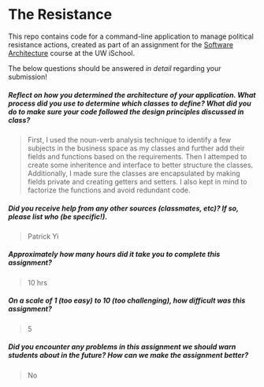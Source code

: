 # The Resistance

This repo contains code for a command-line application to manage political resistance actions, created as part of an assignment for the [Software Architecture](https://canvas.uw.edu/courses/1100150) course at the UW iSchool.

The below questions should be answered _in detail_ regarding your submission!

##### Reflect on how you determined the architecture of your application. What process did you use to determine which classes to define? What did you do to make sure your code followed the design principles discussed in class? #####
> First, I used the noun-verb analysis technique to identify a few subjects in the business space as my classes and further add their fields and functions based on the requirements.
> Then I attemped to create some inheritence and interface to better structure the classes. 
> Additionally, I made sure the classes are encapsulated by making fields private and creating getters and setters.
> I also kept in mind to factorize the functions and avoid redundant code.


##### Did you receive help from any other sources (classmates, etc)? If so, please list who (be specific!). #####
> Patrick Yi


##### Approximately how many hours did it take you to complete this assignment? #####
> 10 hrs 


##### On a scale of 1 (too easy) to 10 (too challenging), how difficult was this assignment? #####
> 5


##### Did you encounter any problems in this assignment we should warn students about in the future? How can we make the assignment better? #####
> No

